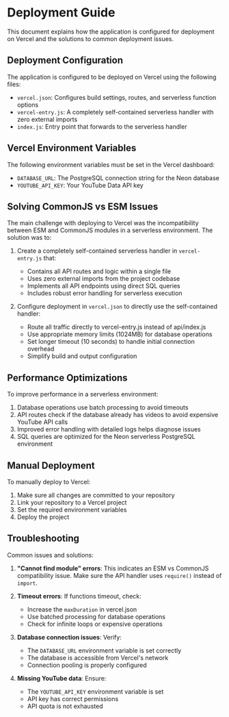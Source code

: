 # Deployment Guide

This document explains how the application is configured for deployment on Vercel and the solutions to common deployment issues.

## Deployment Configuration

The application is configured to be deployed on Vercel using the following files:

- `vercel.json`: Configures build settings, routes, and serverless function options
- `vercel-entry.js`: A completely self-contained serverless handler with zero external imports
- `index.js`: Entry point that forwards to the serverless handler

## Vercel Environment Variables

The following environment variables must be set in the Vercel dashboard:

- `DATABASE_URL`: The PostgreSQL connection string for the Neon database
- `YOUTUBE_API_KEY`: Your YouTube Data API key

## Solving CommonJS vs ESM Issues

The main challenge with deploying to Vercel was the incompatibility between ESM and CommonJS modules in a serverless environment. The solution was to:

1. Create a completely self-contained serverless handler in `vercel-entry.js` that:
   - Contains all API routes and logic within a single file
   - Uses zero external imports from the project codebase
   - Implements all API endpoints using direct SQL queries
   - Includes robust error handling for serverless execution

2. Configure deployment in `vercel.json` to directly use the self-contained handler:
   - Route all traffic directly to vercel-entry.js instead of api/index.js
   - Use appropriate memory limits (1024MB) for database operations
   - Set longer timeout (10 seconds) to handle initial connection overhead
   - Simplify build and output configuration

## Performance Optimizations

To improve performance in a serverless environment:

1. Database operations use batch processing to avoid timeouts
2. API routes check if the database already has videos to avoid expensive YouTube API calls
3. Improved error handling with detailed logs helps diagnose issues
4. SQL queries are optimized for the Neon serverless PostgreSQL environment

## Manual Deployment

To manually deploy to Vercel:

1. Make sure all changes are committed to your repository
2. Link your repository to a Vercel project
3. Set the required environment variables
4. Deploy the project

## Troubleshooting

Common issues and solutions:

1. **"Cannot find module" errors**: This indicates an ESM vs CommonJS compatibility issue. Make sure the API handler uses `require()` instead of `import`.

2. **Timeout errors**: If functions timeout, check:
   - Increase the `maxDuration` in vercel.json
   - Use batched processing for database operations
   - Check for infinite loops or expensive operations

3. **Database connection issues**: Verify:
   - The `DATABASE_URL` environment variable is set correctly
   - The database is accessible from Vercel's network
   - Connection pooling is properly configured

4. **Missing YouTube data**: Ensure:
   - The `YOUTUBE_API_KEY` environment variable is set
   - API key has correct permissions
   - API quota is not exhausted